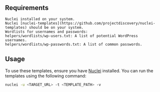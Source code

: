 ## Requirements

    Nuclei installed on your system.
    Nuclei [nuclei-templates](https://github.com/projectdiscovery/nuclei-templates) should be on your system.
    Wordlists for usernames and passwords:
    helpers/wordlists/wp-users.txt: A list of potential WordPress usernames.
    helpers/wordlists/wp-passwords.txt: A list of common passwords.


## Usage

To use these templates, ensure you have [Nuclei](https://nuclei.projectdiscovery.io/) installed. You can run the templates using the following command:

```bash
nuclei -u <TARGET_URL> -t <TEMPLATE_PATH> -v
